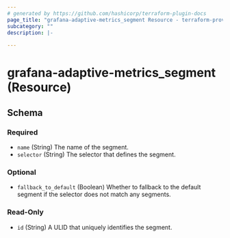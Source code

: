 ```yaml
---
# generated by https://github.com/hashicorp/terraform-plugin-docs
page_title: "grafana-adaptive-metrics_segment Resource - terraform-provider-grafana-adaptive-metrics"
subcategory: ""
description: |-
  
---
```


# grafana-adaptive-metrics_segment (Resource)





<!-- schema generated by tfplugindocs -->
## Schema

### Required

- `name` (String) The name of the segment.
- `selector` (String) The selector that defines the segment.

### Optional

- `fallback_to_default` (Boolean) Whether to fallback to the default segment if the selector does not match any segments.

### Read-Only

- `id` (String) A ULID that uniquely identifies the segment.

